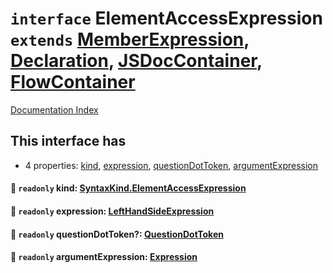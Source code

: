 # `interface` ElementAccessExpression `extends` [MemberExpression](../private.interface.MemberExpression/README.md), [Declaration](../private.interface.Declaration/README.md), [JSDocContainer](../private.interface.JSDocContainer/README.md), [FlowContainer](../private.interface.FlowContainer/README.md)

[Documentation Index](../README.md)

## This interface has

- 4 properties:
[kind](#-readonly-kind-syntaxkindelementaccessexpression),
[expression](#-readonly-expression-lefthandsideexpression),
[questionDotToken](#-readonly-questiondottoken-questiondottoken),
[argumentExpression](#-readonly-argumentexpression-expression)


#### 📄 `readonly` kind: [SyntaxKind.ElementAccessExpression](../private.enum.SyntaxKind/README.md#elementaccessexpression--212)



#### 📄 `readonly` expression: [LeftHandSideExpression](../private.interface.LeftHandSideExpression/README.md)



#### 📄 `readonly` questionDotToken?: [QuestionDotToken](../private.type.QuestionDotToken/README.md)



#### 📄 `readonly` argumentExpression: [Expression](../private.interface.Expression/README.md)




